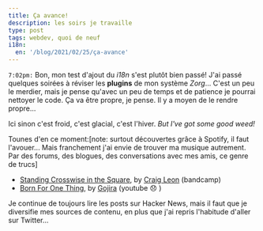 ```yaml
---
title: Ça avance!
description: les soirs je travaille
type: post
tags: webdev, quoi de neuf
i18n:
  en: '/blog/2021/02/25/ça-avance'
---
```


`7:02pm:` Bon, mon test d'ajout du _i18n_ s'est plutôt bien passé! J'ai passé quelques soirées à réviser les **plugins** de mon système _Zorg_... C'est un peu le merdier, mais je pense qu'avec un peu de temps et de patience je pourrai nettoyer le code. Ça va être propre, je pense. Il y a moyen de le rendre propre...

Ici sinon c'est froid, c'est glacial, c'est l'hiver. _But I've got some good weed!_

Tounes d'en ce moment:[note: surtout découvertes grâce à Spotify, il faut l'avouer... Mais franchement j'ai envie de trouver ma musique autrement. Par des forums, des blogues, des conversations avec mes amis, ce genre de trucs]

- [Standing Crosswise in the Square](https://beatsinspace.bandcamp.com/track/craig-leon-standing-crosswise-in-the-square), by [Craig Leon](http://craigleon.com/) (bandcamp)
- [Born For One Thing](https://www.youtube.com/watch?v=3p85-KtgDSs), by [Gojira](http://craigleon.com/) (youtube 😞 )

Je continue de toujours lire les posts sur Hacker News, mais il faut que je diversifie mes sources de contenu, en plus que j'ai repris l'habitude d'aller sur Twitter...

